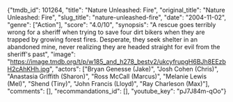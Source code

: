 {"tmdb_id": 101264, "title": "Nature Unleashed: Fire", "original_title": "Nature Unleashed: Fire", "slug_title": "nature-unleashed-fire", "date": "2004-11-02", "genre": ["Action"], "score": "4.0/10", "synopsis": "A rescue goes terribly wrong for a sheriff when trying to save four dirt bikers when they are trapped by growing forest fires. Desperate, they seek shelter in an abandoned mine, never realizing they are headed straight for evil from the sheriff's past", "image": "https://image.tmdb.org/t/p/w185_and_h278_bestv2/ukcyfrupgH6BJh8EEzbH2cAhKHh.jpg", "actors": ["Bryan Genesse (Jake)", "Josh Cohen (Chris)", "Anastasia Griffith (Sharon)", "Ross McCall (Marcus)", "Melanie Lewis (Mel)", "Shend (Tiny)", "John Francis (Lloyd)", "Ray Charleson (Max)"], "comments": [], "recommandations_id": [], "youtube_key": "pJ7J84m-qOo"}